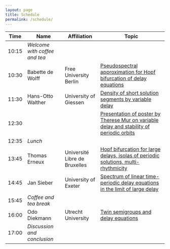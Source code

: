```yaml
---
layout: page
title: Schedule
permalink: /schedule/
---
```


| Time | Name | Affiliation | Topic |
|------|------|-------------|-------|
|10:15 | _Welcome with coffee and tea_ |
|10:30 | Babette de Wolff | Free University Berlin | [Pseudospectral approximation for Hopf bifurcation of delay equations](../abstracts/#babette-de-wolff-berlin) |
|11:30 | Hans-Otto Walther | University of Giessen | [Density of short solution segments by variable delay](../abstracts/#hans-otto-walther-giessen)   |
|12:30 |                   |                       | [Presentation of poster by Therese Mur on variable delay and stability of periodic orbits](../abstracts/#therese-mur-santiago-de-chile-and-giessen)   |
|12:35 | _Lunch_ |
|13:45 | Thomas Erneux| Université Libre de Bruxelles | [Hopf bifurcation for large delays, isolas of periodic solutions, multi-rhythmicity](../abstracts/#thomas-erneux-brussels)   |
|14:45 | Jan Sieber | University of Exeter | [Spectrum of linear time-periodic delay equations in the limit of large delay](../abstracts/#jan-sieber-exeter) |
|15:45 | _Coffee and tea break_ |
|16:00 | Odo Diekmann | Utrecht University | [Twin semigroups and delay equations](../abstracts/#odo-diekmann-utrecht) |
|17:00 | _Discussion and conclusion_ |
